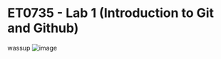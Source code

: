 # ET0735 - Lab 1 (Introduction to Git and Github)

wassup
![image](https://user-images.githubusercontent.com/130963401/232408446-2473b505-8b37-4b0a-89d6-267c23fc259b.png)
